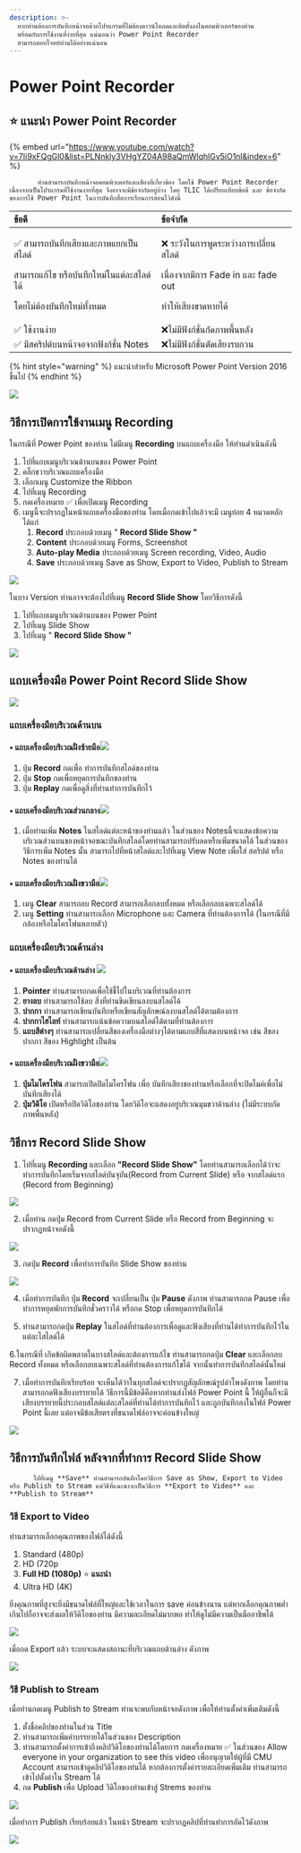 ```yaml
---
description: >-
  หากท่านต้องการบันทึกหน้าจอด้วยโปรแกรมที่ไม่ต้องดาวน์โหลดและติดตั้งลงในคอมพิวเตอร์ของท่าน
  พร้อมกับการใช้งานที่ง่ายที่สุด แน่นอนว่า Power Point Recorder
  สามารถตอบโจทย์ท่านได้อย่างแน่นอน
---
```


# Power Point Recorder

## ⭐ แนะนำ Power Point Recorder

{% embed url="https://www.youtube.com/watch?v=7Ii9xFQgGl0&list=PLNnkly3VHgYZ04A98aQmWlqhlGv5iO1nl&index=6" %}

           ท่านสามารถบันทึกหน้าจอคอมพิวเตอร์และเสียงที่เกี่ยวข้อง โดยใช้ Power Point Recorder  เนื่องจากเป็นโปรแกรมที่ใช้งานงายที่สุด จึงอาจจะมีข้อจำกัดอยู่บ้าง โดย TLIC ได้เปรียบเทียบข้อดี และ ข้อจำกัดของการใช้ Power Point ในการบันทึกสื่อการเรียนการสอนไว้ดังนี้

<table>
  <thead>
    <tr>
      <th style="text-align:left">&#xE02;&#xE49;&#xE2D;&#xE14;&#xE35;</th>
      <th style="text-align:left">&#xE02;&#xE49;&#xE2D;&#xE08;&#xE33;&#xE01;&#xE31;&#xE14;</th>
    </tr>
  </thead>
  <tbody>
    <tr>
      <td style="text-align:left">
        <p>&#x2705; &#xE2A;&#xE32;&#xE21;&#xE32;&#xE23;&#xE16;&#xE1A;&#xE31;&#xE19;&#xE17;&#xE36;&#xE01;&#xE40;&#xE2A;&#xE35;&#xE22;&#xE07;&#xE41;&#xE25;&#xE30;&#xE20;&#xE32;&#xE1E;&#xE41;&#xE22;&#xE01;&#xE40;&#xE1B;&#xE47;&#xE19;&#xE2A;&#xE44;&#xE25;&#xE14;&#xE4C;</p>
        <p>&#xE2A;&#xE32;&#xE21;&#xE32;&#xE23;&#xE16;&#xE41;&#xE01;&#xE49;&#xE44;&#xE02;
          &#xE2B;&#xE23;&#xE37;&#xE2D;&#xE1A;&#xE31;&#xE19;&#xE17;&#xE36;&#xE01;&#xE43;&#xE2B;&#xE21;&#xE48;&#xE43;&#xE19;&#xE41;&#xE15;&#xE48;&#xE25;&#xE30;&#xE2A;&#xE44;&#xE25;&#xE14;&#xE4C;&#xE44;&#xE14;&#xE49;</p>
        <p>&#xE42;&#xE14;&#xE22;&#xE44;&#xE21;&#xE48;&#xE15;&#xE49;&#xE2D;&#xE07;&#xE1A;&#xE31;&#xE19;&#xE17;&#xE36;&#xE01;&#xE43;&#xE2B;&#xE21;&#xE48;&#xE17;&#xE31;&#xE49;&#xE07;&#xE2B;&#xE21;&#xE14;</p>
      </td>
      <td style="text-align:left">
        <p>&#x274C; &#xE23;&#xE30;&#xE27;&#xE31;&#xE07;&#xE43;&#xE19;&#xE01;&#xE32;&#xE23;&#xE1E;&#xE39;&#xE14;&#xE23;&#xE30;&#xE2B;&#xE27;&#xE48;&#xE32;&#xE07;&#xE01;&#xE32;&#xE23;&#xE40;&#xE1B;&#xE25;&#xE35;&#xE48;&#xE22;&#xE19;&#xE2A;&#xE44;&#xE25;&#xE14;&#xE4C;</p>
        <p>&#xE40;&#xE19;&#xE37;&#xE48;&#xE2D;&#xE07;&#xE08;&#xE32;&#xE01;&#xE21;&#xE35;&#xE01;&#xE32;&#xE23;
          Fade in &#xE41;&#xE25;&#xE30; fade out</p>
        <p>&#xE17;&#xE33;&#xE43;&#xE2B;&#xE49;&#xE40;&#xE2A;&#xE35;&#xE22;&#xE07;&#xE02;&#xE32;&#xE14;&#xE2B;&#xE32;&#xE22;&#xE44;&#xE14;&#xE49;</p>
      </td>
    </tr>
    <tr>
      <td style="text-align:left">&#x2705; &#xE43;&#xE0A;&#xE49;&#xE07;&#xE32;&#xE19;&#xE07;&#xE48;&#xE32;&#xE22;</td>
      <td
      style="text-align:left">&#x274C;&#xE44;&#xE21;&#xE48;&#xE21;&#xE35;&#xE1F;&#xE31;&#xE07;&#xE01;&#xE4C;&#xE0A;&#xE31;&#xE48;&#xE19;&#xE01;&#xE31;&#xE14;&#xE20;&#xE32;&#xE1E;&#xE1E;&#xE37;&#xE49;&#xE19;&#xE2B;&#xE25;&#xE31;&#xE07;</td>
    </tr>
    <tr>
      <td style="text-align:left">&#x2705; &#xE21;&#xE35;&#xE2A;&#xE04;&#xE23;&#xE34;&#xE1B;&#xE15;&#xE4C;&#xE1A;&#xE19;&#xE2B;&#xE19;&#xE49;&#xE32;&#xE08;&#xE2D;&#xE08;&#xE32;&#xE01;&#xE1F;&#xE31;&#xE07;&#xE01;&#xE4C;&#xE0A;&#xE31;&#xE48;&#xE19;
        Notes</td>
      <td style="text-align:left">&#x274C;&#xE44;&#xE21;&#xE48;&#xE21;&#xE35;&#xE1F;&#xE31;&#xE07;&#xE01;&#xE4C;&#xE0A;&#xE31;&#xE48;&#xE19;&#xE15;&#xE31;&#xE14;&#xE40;&#xE2A;&#xE35;&#xE22;&#xE07;&#xE23;&#xE1A;&#xE01;&#xE27;&#xE19;</td>
    </tr>
  </tbody>
</table>

{% hint style="warning" %}
แนะนำสำหรับ Microsoft Power Point Version 2016 ขึ้นไป
{% endhint %}

![](../../.gitbook/assets/grey-and-white-online-music-youtube-video-ad.gif)

## วิธีการเปิดการใช้งานเมนู Recording

ในกรณีที่ Power Point ของท่าน ไม่มีเมนู **Recording** บนแถบเครื่องมือ ให้ท่านดำเนินดังนี้

1. ไปที่แถบเมนูบริเวณด้านบนของ Power Point 
2. คลิ๊กขวาบริเวณแถบเครื่องมือ 
3. เลือกเมนู Customize the Ribbon   
4. ไปที่เมนู Recording
5. กดเครื่องหมาย ✅ เพื่อเปิดเมนู Recording 
6. เมนูนี้จะปรากฏในหน้าแถบเครื่องมือของท่าน โดยเมื่อกดเข้าไปแล้วจะมี เมนูย่อย 4 หมวดหลักได้แก่
   1. **Record** ประกอบด้วยเมนู " **Record Slide Show "**
   2. **Content** ประกอบด้วยเมนู Forms, Screenshot
   3. **Auto-play Media** ประกอบด้วยเมนู Screen recording, Video, Audio
   4. **Save** ประกอบด้วยเมนู Save as Show, Export to Video, Publish to Stream

![](../../.gitbook/assets/image%20%28118%29.png)

ในบาง Version ท่านอาจจะต้องไปที่เมนู **Record Slide Show** โดยวิธีการดังนี้

1. ไปที่แถบเมนูบริเวณด้านบนของ Power Point 
2. ไปที่เมนู Slide Show 
3. ไปที่เมนู " **Record Slide Show "**

![](../../.gitbook/assets/image%20%2888%29.png)

## แถบเครื่องมือ Power Point Record Slide Show

![](../../.gitbook/assets/image%20%2848%29.png)

### แถบเครื่องมือบริเวณด้านบน

#### • แถบเครื่องมือบริเวณฝั่งซ้ายมือ![](../../.gitbook/assets/image%20%28103%29.png) 

1. ปุ่ม **Record** กดเพื่อ ทำการบันทึกสไลด์ของท่าน
2. ปุ่ม **Stop** กดเพื่อหยุดการบันทึกของท่าน
3. ปุ่ม **Replay** กดเพื่อดูสิ่งที่ท่านทำการบันทึกไว้

#### • แถบเครื่องมือบริเวณส่วนกลาง![](../../.gitbook/assets/image%20%28147%29.png) 

1. เมื่อท่านเพิ่ม **Notes** ในสไลด์แต่ละหน้าของท่านแล้ว ในส่วนของ Notesนี้จะแสดงข้อความบริเวณส่วนบนของหน้าจอขณะบันทึกสไลด์โดยท่านสามารถปรับลดหรือเพิ่มขนาดได้  ในส่วนของวิธีการเพิ่ม Notes นั้น  สามารถไปที่หน้าสไลด์และไปที่เมนู View Note เพื่อใส่ สคริปต์ หรือ Notes ของท่านได้

#### • แถบเครื่องมือบริเวณฝั่งขวามือ![](../../.gitbook/assets/image%20%28150%29.png)

1. เมนู **Clear** สามารถลบ Record สามารถเลือกลบทั้งหมด หรือเลือกลบเฉพาะสไลด์ได้
2. เมนู **Setting** ท่านสามารถเลือก Microphone และ Camera ที่ท่านต้องการได้ \(ในกรณีที่มีกล้องหรือไมโครโฟนหลายตัว\)

### แถบเครื่องมือบริเวณด้านล่าง

#### • แถบเครื่องมือบริเวณด้านล่าง ![](../../.gitbook/assets/image%20%28153%29.png) 

1. **Pointer** ท่านสามารถกดเพื่อใช้ชี้ไปในบริเวณที่ท่านต้องการ
2. **ยางลบ** ท่านสามารถใช้ลบ สิ่งที่ท่านขีดเขียนลงบนสไลด์ได้
3. **ปากกา** ท่านสามารถเขียนบันทึกหรือเขียนสัญลักษณ์ลงบนสไลด์ได้ตามต้องการ
4. **ปากกาไฮไลท์** ท่านสามารถเน้นข้อความบนสไลด์ได้ตามที่ท่านต้องการ
5. **แถบสีต่างๆ** ท่านสามารถเปลี่ยนสีของเครื่องมือต่างๆได้ตามแถบสีที่แสดงบนหน้าจอ เช่น สีของปากกา สีของ Highlight เป็นต้น

#### • แถบเครื่องมือบริเวณฝั่งขวามือ![](../../.gitbook/assets/image%20%2856%29.png) 

1. **ปุ่มไมโครโฟน** สามารถเปิดปิดไมโครโฟน เพื่อ บันทึกเสียงของท่านหรือเลือกที่จะปิดไมค์เพื่อไม่บันทึกเสียงได้
2. **ปุ่มวิดิโอ** เปิดหรือปิดวิดิโอของท่าน โดยวิดิโอจะแสดงอยู่บริเวณมุมขวาด้านล่าง \(ไม่มีระบบกัดภาพพื้นหลัง\)

## วิธีการ Record Slide Show

1. ไปที่เมนู **Recording** และเลือก **"Record Slide Show"**  โดยท่านสามารถเลือกได้ว่าจะทำการบันทึกโดยเริ่มจากสไลด์บันจุบัน\(Record from Current Slide\) หรือ จากสไลด์แรก \(Record from Beginning\)

![](../../.gitbook/assets/image%20%283%29.png)



2. เมื่อท่าน กดปุ่ม Record from Current Slide หรือ Record from Beginning จะปรากฏหน้าจอดังนี้

![](../../.gitbook/assets/image%20%2818%29.png)



3. กดปุ่ม **Record** เพื่อทำการบันทึก Slide Show ของท่าน

![](../../.gitbook/assets/image%20%28151%29.png)

4. เมือทำการบันทึก ปุ่ม **Record** จะเปลี่ยนเป็น ปุ่ม **Pause** ดังภาพ ท่านสามารถกด Pause เพื่อทำการหยุดพักการบันทึกชั่วคราวได้ หรือกด Stop เพื่อหยุดการบันทึกได้

5. ท่านสามารถกดปุ่ม **Replay** ในสไลด์ที่ท่านต้องการเพื่อดูและฟังเสียงที่ท่านได้ทำการบันทึกไว้ในแต่ละไสไลด์ได้ 

6.ในกรณีที่ เกิดข้อผิดพลาดในบางสไลด์และต้องการแก้ไข ท่านสามารถกดปุ่ม **Clear** และเลือกลบ Record ทั้งหมด หรือเลือกลบเฉพาะสไลด์ที่ท่านต้องการแก้ไขได้ จากนั้นทำการบันทึกสไลด์นั้นใหม่

7. เมื่อทำการบันทึกเรียบร้อย จะเห็นได้ว่าในทุกสไลด์จะปรากฏสัญลักษณ์รูปลำโพงดังภาพ โดยท่านสามารถกดฟังเสียงบรรยายได้ วิธีการนี้มีข้อดีคือหากท่านส่งไฟล์ Power Point นี้ ให้ผู้อื่นก็จะมีเสียงบรรยายนี้ประกอบสไลด์แต่ละสไลด์ที่ท่านได้ทำการบันทึกไว้ และถูกบันทึกลงในไฟล์ Power Point นี้เลย แต่อาจมีข้อเสียตรงที่ขนาดไฟล์อาจจะค่อนข้างใหญ่

![](../../.gitbook/assets/image%20%28134%29.png)

## วิธีการบันทึกไฟล์ หลังจากที่ทำการ Record Slide Show

          ไปที่เมนู **Save** ท่านสามารถบันทึกโดยวิธีการ Save as Show, Export to Video หรือ Publish to Stream แต่วิธีที่แนะนำจะเป็นวิธีการ **Export to Video** และ **Publish to Stream**

### วิธี **Export to Video** 

ท่านสามารถเลือกคุณภาพของไฟล์ได้ดังนี้

1. Standard \(480p\) 
2. HD \(720p 
3. **Full HD \(1080p\)** ⭐ **แนะนำ**
4. Ultra HD \(4K\)

ยิ่งคุณภาพที่สูงจะยิ่งมีขนาดไฟล์ที่ใหญ่และใช้เวลาในการ save ค่อนข้างนาน  แต่หากเลือกคุณภาพต่ำเกินไปก็อาจจะส่งผลให้วิดิโอของท่าน มีความละเอียดไม่มากพอ ทำให้ดูไม่มีความเป็นมืออาชีพได้ 

![](../../.gitbook/assets/image%20%2811%29.png)

เมื่อกด Export แล้ว ระบบจะแสดงสถานะที่บริเวณแถบด้านล่าง ดังภาพ

![](../../.gitbook/assets/image%20%2841%29.png)



### วิธี **Publish to Stream**

เมื่อท่านกดเมนู Publish to Stream ท่านจะพบกับหน้าจอดังภาพ เพื่อให้ท่านตั้งค่าเพิ่มเติมดังนี้

1. ตั้งชื่อคลิปของท่านในส่วน Title
2. ท่านสามารถเพิ่มคำบรรยายได้ในส่วนของ Description
3. ท่านสามารถตั้งค่าการเข้าถึงคลิปวิดิโอของท่านได้โดยการ กดเครื่องหมาย ✅ ในส่วนของ Allow everyone in your organization to see this video เพื่ออนุญาตให้ผู้ที่มี CMU Account สามารถเข้าดูคลิปวิดิโอของท่นได้ หากต้องการตั้งค่ารายละเอียดเพิ่มเติม ท่านสามารถเข้าไปตั้งค่าใน Stream ได้
4. กด **Publish** เพื่อ Upload วิดิโอของท่านเข้าสู่ Strems ของท่าน

![](../../.gitbook/assets/image%20%2838%29.png)



เมื่อทำการ Publish เรียบร้อยแล้ว ในหน้า Stream จะปรากฏคลิปที่ท่านทำการอัดไว้ดังภาพ

![](../../.gitbook/assets/image%20%28140%29.png)


